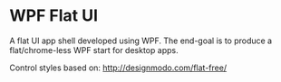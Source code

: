 # WPF Flat UI
A flat UI app shell developed using WPF. The end-goal is to produce a flat/chrome-less WPF start for desktop apps.

Control styles based on: http://designmodo.com/flat-free/
